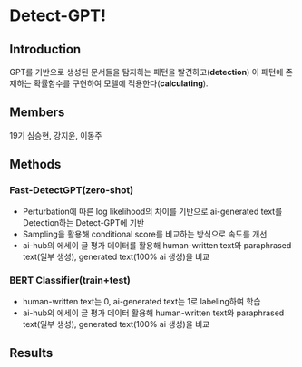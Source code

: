 # Detect-GPT!

## Introduction
GPT를 기반으로 생성된 문서들을 탐지하는 패턴을 발견하고(**detection**) 이 패턴에 존재하는 확률함수를 구현하여 모델에 적용한다(**calculating**).

## Members
19기 심승현, 강지윤, 이동주

## Methods
### Fast-DetectGPT(zero-shot)
- Perturbation에 따른 log likelihood의 차이를 기반으로 ai-generated text를 Detection하는 Detect-GPT에 기반
- Sampling을 활용해 conditional score를 비교하는 방식으로 속도를 개선
- ai-hub의 에세이 글 평가 데이터를 활용해 human-written text와 paraphrased text(일부 생성), generated text(100% ai 생성)을 비교

### BERT Classifier(train+test)
- human-written text는 0, ai-generated text는 1로 labeling하여 학습
- ai-hub의 에세이 글 평가 데이터 활용해 human-written text와 paraphrased text(일부 생성), generated text(100% ai 생성)을 비교

## Results
